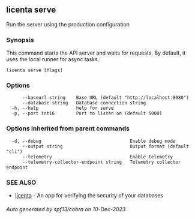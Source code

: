 ## licenta serve

Run the server using the production configuration

### Synopsis

This command starts the API server and waits for requests. By default, it uses the local runner for async tasks.

```
licenta serve [flags]
```

### Options

```
      --baseurl string    Base URL (default "http://localhost:8080")
      --database string   Database connection string
  -h, --help              help for serve
  -p, --port int16        Port to listen on (default 5000)
```

### Options inherited from parent commands

```
  -d, --debug                                 Enable debug mode
      --output string                         Output format (default "cli")
      --telemetry                             Enable telemetry
      --telemetry-collector-endpoint string   Telemetry collector endpoint
```

### SEE ALSO

* [licenta](licenta.md)	 - An app for verifying the security of your databases

###### Auto generated by spf13/cobra on 10-Dec-2023

